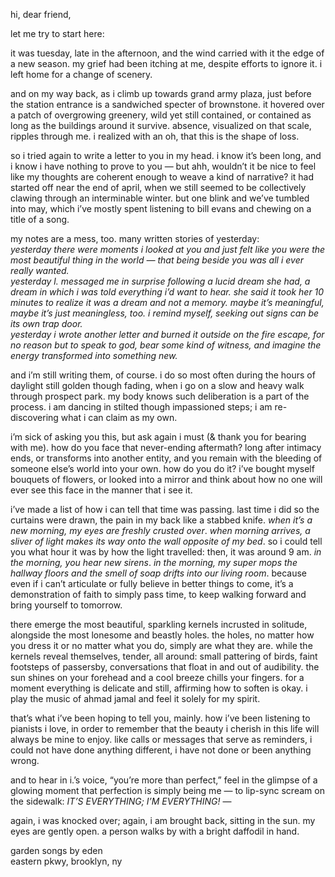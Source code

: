hi, dear friend,

let me try to start here: 

it was tuesday, late in the afternoon, and the wind carried with it the edge of a new season. my grief had been itching at me, despite efforts to ignore it. i left home for a change of scenery.

and on my way back, as i climb up towards grand army plaza, just before the station entrance is a sandwiched specter of brownstone. it hovered over a patch of overgrowing greenery, wild yet still contained, or contained as long as the buildings around it survive. absence, visualized on that scale, ripples through me. i realized with an oh, that this is the shape of loss.

so i tried again to write a letter to you in my head.  i know it’s been long, and i know i have nothing to prove to you — but ahh, wouldn’t it be nice to feel like my thoughts are coherent enough to weave a kind of narrative? it had started off near the end of april, when we still seemed to be collectively clawing through an interminable winter.  but one blink and we’ve tumbled into may, which i’ve mostly spent listening to bill evans and chewing on a title of a song.

my notes are a mess, too. many written stories of yesterday:<br>
<em>yesterday there were moments i looked at you and just felt like you were the most beautiful thing in the world — that being beside you was all i ever really wanted.</em><br>
<em>yesterday l. messaged me in surprise following a lucid dream she had, a dream in which i was told everything i’d want to hear. she said it took her 10 minutes to realize it was a dream and not a memory. maybe it’s meaningful, maybe it’s just meaningless, too.  i remind myself, seeking out signs can be its own trap door.</em><br>
<em>yesterday i wrote another letter and burned it outside on the fire escape, for no reason but to speak to god, bear some kind of witness, and imagine the energy transformed into something new.</em>

and i’m still writing them, of course. i do so most often during the hours of daylight still golden though fading, when i go on a slow and heavy walk through prospect park. my body knows such deliberation is a part of the process.  i am dancing in stilted though impassioned steps; i am re-discovering what i can claim as my own.

i’m sick of asking you this, but ask again i must (& thank you for bearing with me). how do you face that never-ending aftermath? long after intimacy ends, or transforms into another entity, and you remain with the bleeding of someone else’s world into your own. how do you do it? i’ve bought myself bouquets of flowers, or looked into a mirror and think about how no one will ever see this face in the manner that i see it.

i’ve made a list of how i can tell that time was passing. last time i did so the curtains were drawn, the pain in my back like a stabbed knife. <em>when it’s a new morning, my eyes are freshly crusted over</em>. <em>when morning arrives, a sliver of light makes its way onto the wall opposite of my bed</em>. so i could tell you what hour it was by how the light travelled: then, it was around 9 am.  <em>in the morning, you hear new sirens</em>. <em>in the morning, my super mops the hallway floors and the smell of soap drifts into our living room</em>.  because even if i can’t articulate or fully believe in better things to come, it’s a demonstration of faith to simply pass time, to keep walking forward and bring yourself to tomorrow. 

there emerge the most beautiful, sparkling kernels incrusted in solitude, alongside the most lonesome and beastly holes.  the holes, no matter how you dress it or no matter what you do, simply are what they are. while the kernels reveal themselves, tender, all around:  small pattering of birds, faint footsteps of passersby, conversations that float in and out of audibility.  the sun shines on your forehead and a cool breeze chills your fingers. for a moment everything is delicate and still, affirming how to soften is okay. i play the music of ahmad jamal and feel it solely for my spirit.

that’s what i’ve been hoping to tell you, mainly. how i’ve been listening to pianists i love, in order to remember that the beauty i cherish in this life will always be mine to enjoy.  like calls or messages that serve as reminders, i could not have done anything different, i have not done or been anything wrong. 

and to hear in i.’s voice, “you’re more than perfect,” feel in the glimpse of a glowing moment that perfection is simply being me — to lip-sync scream on the sidewalk: <em>IT’S EVERYTHING; I’M EVERYTHING!</em> —

again, i was knocked over; again, i am brought back, sitting in the sun. my eyes are gently open. a person walks by with a bright daffodil in hand.

<p class="caption">
<a target="_blank" src="https://gardensongs.github.io">garden songs</a> by eden <br>
eastern pkwy, brooklyn, ny <br>
</p>